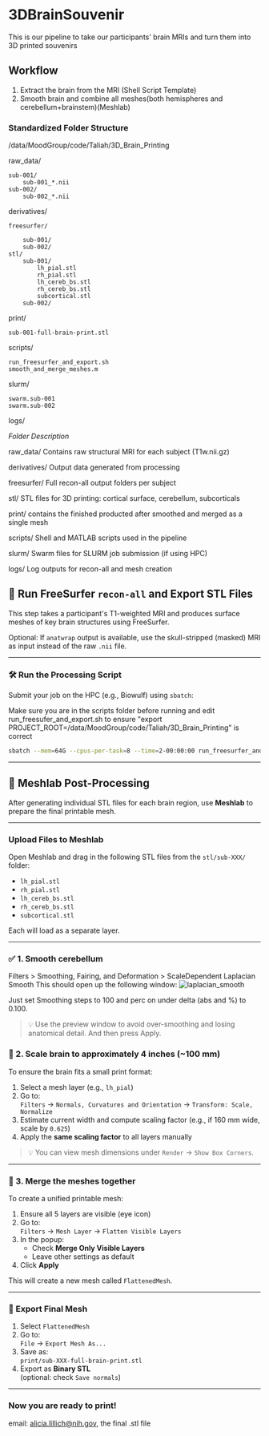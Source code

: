 # 3DBrainSouvenir
This is our pipeline to take our participants' brain MRIs and turn them into 3D printed souvenirs 

## Workflow 
1. Extract the brain from the MRI (Shell Script Template)
2. Smooth brain and combine all meshes(both hemispheres and cerebellum+brainstem)(Meshlab)

### Standardized Folder Structure
/data/MoodGroup/code/Taliah/3D_Brain_Printing

raw_data/
    
	sub-001/
        sub-001_*.nii
    sub-002/
        sub-002_*.nii
    
derivatives/
    
	freesurfer/
       
		sub-001/
        sub-002/
    stl/
        sub-001/
            lh_pial.stl
            rh_pial.stl
            lh_cereb_bs.stl
            rh_cereb_bs.stl
            subcortical.stl
        sub-002/

 print/
 
 	sub-001-full-brain-print.stl

scripts/
   
	run_freesurfer_and_export.sh
    smooth_and_merge_meshes.m

slurm/
    
	swarm.sub-001
    swarm.sub-002

logs/

*Folder Description*

raw_data/	Contains raw structural MRI for each subject (T1w.nii.gz)

derivatives/	Output data generated from processing

freesurfer/	Full recon-all output folders per subject

stl/	STL files for 3D printing: cortical surface, cerebellum, subcorticals

print/ contains the finished producted after smoothed and merged as a single mesh

scripts/	Shell and MATLAB scripts used in the pipeline

slurm/	Swarm files for SLURM job submission (if using HPC)

logs/	Log outputs for recon-all and mesh creation

## 🧠 Run FreeSurfer `recon-all` and Export STL Files

This step takes a participant's T1-weighted MRI and produces surface meshes of key brain structures using FreeSurfer.

 Optional: If `anatwrap` output is available, use the skull-stripped (masked) MRI as input instead of the raw `.nii` file.

---

### 🛠️ Run the Processing Script

Submit your job on the HPC (e.g., Biowulf) using `sbatch`:

Make sure you are in the scripts folder before running and edit run_freesufer_and_export.sh to ensure "export PROJECT_ROOT=/data/MoodGroup/code/Taliah/3D_Brain_Printing" is correct

```bash
sbatch --mem=64G --cpus-per-task=8 --time=2-00:00:00 run_freesurfer_and_export.sh sub-001
``` 

--- 

## 🧠 Meshlab Post-Processing

After generating individual STL files for each brain region, use **Meshlab** to prepare the final printable mesh.

---

### Upload Files to Meshlab

Open Meshlab and drag in the following STL files from the `stl/sub-XXX/` folder:

- `lh_pial.stl`
- `rh_pial.stl`
- `lh_cereb_bs.stl`
- `rh_cereb_bs.stl`
- `subcortical.stl`

Each will load as a separate layer.

---

### ✅ 1. Smooth cerebellum 

Filters
    > Smoothing, Fairing, and Deformation
        > ScaleDependent Laplacian Smooth
This should open up the following window:
![laplacian_smooth](https://github.com/user-attachments/assets/4f5a3340-ce41-4d29-b26c-264ca1074990)

Just set Smoothing steps to 100 and perc on under delta (abs and %) to 0.100. 
> 💡 Use the preview window to avoid over-smoothing and losing anatomical detail.
And then press Apply. 

### 📏 2. Scale brain to approximately 4 inches (~100 mm)

To ensure the brain fits a small print format:

1. Select a mesh layer (e.g., `lh_pial`)
2. Go to:  
   `Filters` → `Normals, Curvatures and Orientation` → `Transform: Scale, Normalize`
3. Estimate current width and compute scaling factor (e.g., if 160 mm wide, scale by `0.625`)
4. Apply the **same scaling factor** to all layers manually

> 💡 You can view mesh dimensions under `Render` → `Show Box Corners`.

---

### 🔗 3. Merge the meshes together

To create a unified printable mesh:

1. Ensure all 5 layers are visible (eye icon)
2. Go to:  
   `Filters` → `Mesh Layer` → `Flatten Visible Layers`
3. In the popup:
   - Check **Merge Only Visible Layers**
   - Leave other settings as default
4. Click **Apply**

This will create a new mesh called `FlattenedMesh`.

---

### 💾 Export Final Mesh

1. Select `FlattenedMesh`
2. Go to:  
   `File` → `Export Mesh As...`
3. Save as:  
   `print/sub-XXX-full-brain-print.stl`
4. Export as **Binary STL**  
   (optional: check `Save normals`)

---

### Now you are ready to print!
email: alicia.lillich@nih.gov, the final .stl file 
